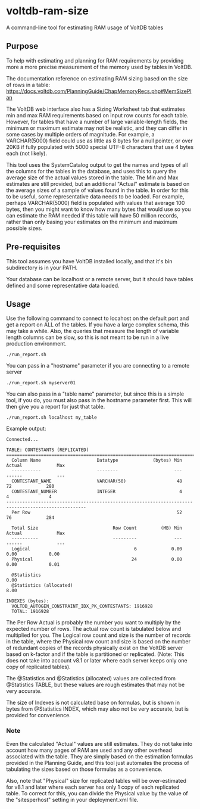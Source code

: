 # voltdb-ram-size
A command-line tool for estimating RAM usage of VoltDB tables

## Purpose

To help with estimating and planning for RAM requirements by providing more a more precise measurement of the memory used by tables in VoltDB.

The documentation reference on estimating RAM sizing based on the size of rows in a table: https://docs.voltdb.com/PlanningGuide/ChapMemoryRecs.php#MemSizePlan

The VoltDB web interface also has a Sizing Worksheet tab that estimates min and max RAM requirements based on input row counts for each table. However, for tables that have a number of large variable-length fields, the minimum or maximum estimate may not be realistic, and they can differ in some cases by multiple orders of magnitude. For example, a VARCHAR(5000) field could use as little as 8 bytes for a null pointer, or over 20KB if fully populated with 5000 special UTF-8 characters that use 4 bytes each (not likely).

This tool uses the SystemCatalog output to get the names and types of all the columns for the tables in the database, and uses this to query the average size of the actual values stored in the table. The Min and Max estimates are still provided, but an additional "Actual" estimate is based on the average sizes of a sample of values found in the table. In order for this to be useful, some representative data needs to be loaded. For example, perhaps VARCHAR(5000) field is populated with values that average 100 bytes, then you might want to know how many bytes that would use so you can estimate the RAM needed if this table will have 50 million records, rather than only basing your estimates on the minimum and maximum possible sizes.

## Pre-requisites

This tool assumes you have VoltDB installed locally, and that it's bin subdirectory is in your PATH.

Your database can be localhost or a remote server, but it should have tables defined and some representative data loaded.

## Usage

Use the following command to connect to locahost on the default port and get a report on ALL of the tables. If you have a large complex schema, this may take a while. Also, the queries that measure the length of variable length columns can be slow, so this is not meant to be run in a live production environment.

    ./run_report.sh

You can pass in a "hostname" parameter if you are connecting to a remote server

    ./run_report.sh myserver01


You can also pass in a "table name" parameter, but since this is a simple tool, if you do, you must also pass in the hostname parameter first. This will then give you a report for just that table.

    ./run_report.sh localhost my_table

Example output:

```
Connected...

TABLE: CONTESTANTS (REPLICATED)
====================================================================================================
  Column Name                     Datatype             (bytes) Min          Actual             Max
  -----------                     --------                     ---          ------             ---
  CONTESTANT_NAME                 VARCHAR(50)                   48              72             280
  CONTESTANT_NUMBER               INTEGER                        4               4               4
----------------------------------------------------------------------------------------------------
  Per Row                                                       52              76             284

  Total Size                            Row Count         (MB) Min          Actual             Max
  ----------                            ---------              ---          ------             ---
  Logical                                       6             0.00            0.00            0.00
  Physical                                     24             0.00            0.00            0.01

  @Statistics                                                                 0.00
  @Statistics (allocated)                                                     8.00

INDEXES (bytes):
  VOLTDB_AUTOGEN_CONSTRAINT_IDX_PK_CONTESTANTS: 1916928
  TOTAL: 1916928

```

The Per Row Actual is probably the number you want to multiply by the expected number of rows. The actual row count is tabulated below and multiplied for you. The Logical row count and size is the number of records in the table, where the Physical row count and size is based on the number of redundant copies of the records physically exist on the VoltDB server based on k-factor and if the table is partitioned or replicated. (Note: This does not take into account v8.1 or later where each server keeps only one copy of replicated tables).

The @Statistics and @Statistics (allocated) values are collected from @Statistics TABLE, but these values are rough estimates that may not be very accurate.

The size of Indexes is not calculated base on formulas, but is shown in bytes from @Statistics INDEX, which may also not be very accurate, but is provided for convenience.

### Note
Even the calculated "Actual" values are still estimates. They do not take into account how many pages of RAM are used and any other overhead associated with the table. They are simply based on the estimation formulas provided in the Planning Guide, and this tool just automates the process of tabulating the sizes based on those formulas as a convenience.

Also, note that "Physical" size for replicated tables will be over-estimated for v8.1 and later where each server has only 1 copy of each replicated table. To correct for this, you can divide the Physical value by the value of the "sitesperhost" setting in your deployment.xml file.
